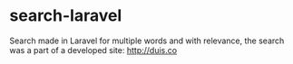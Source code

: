 # search-laravel
Search made in Laravel for multiple words and with relevance, the search was a part of a developed site: http://duis.co
